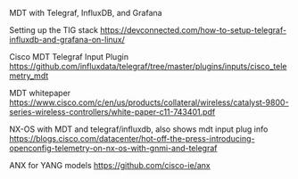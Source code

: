 MDT with Telegraf, InfluxDB, and Grafana

Setting up the TIG stack
https://devconnected.com/how-to-setup-telegraf-influxdb-and-grafana-on-linux/

Cisco MDT Telegraf Input Plugin
https://github.com/influxdata/telegraf/tree/master/plugins/inputs/cisco_telemetry_mdt

MDT whitepaper
https://www.cisco.com/c/en/us/products/collateral/wireless/catalyst-9800-series-wireless-controllers/white-paper-c11-743401.pdf

NX-OS with MDT and telegraf/influxdb, also shows mdt input plug info
https://blogs.cisco.com/datacenter/hot-off-the-press-introducing-openconfig-telemetry-on-nx-os-with-gnmi-and-telegraf

ANX for YANG models
https://github.com/cisco-ie/anx